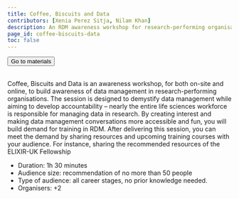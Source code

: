 ```yaml
---
title: Coffee, Biscuits and Data 
contributors: [Xenia Perez Sitja, Nilam Khan]
description: An RDM awareness workshop for research-performing organisations with a pinch of gamification
page_id: coffee-biscuits-data
toc: false
---
```


<html>
   <a class="home" href="https://docs.google.com/document/d/1ZRoCiX0fm7lUyCSsth8Zu46EOOoG2EO9NYPWDAkbD-4/edit?usp=sharing" target="_blank" rel="noopener noreferrer">
        <button type="button" class="home-button">Go to materials</button>
   </a>
</html>
<br>
<br>

Coffee, Biscuits and Data is an awareness workshop, for both on-site and online, to build awareness of data management in research-performing organisations. The session is designed to demystify data management while aiming to develop accountability – nearly the entire life sciences workforce is responsible for managing data in research.
By creating interest and making data management conversations more accessible and fun, you will build demand for training in RDM. After delivering this session, you can meet the demand by sharing resources and upcoming training courses with your audience. For instance, sharing the recommended resources of the ELIXIR-UK Fellowship

* Duration: 1h 30 minutes
* Audience size: recommendation of no more than 50 people
* Type of audience: all career stages, no prior knowledge needed. 
* Organisers: +2
